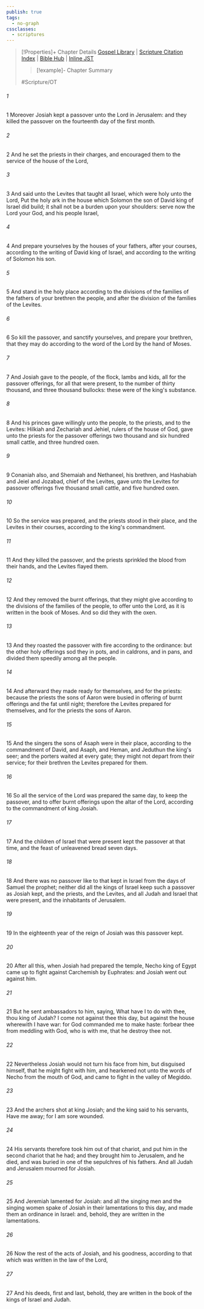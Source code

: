 ```yaml
---
publish: true
tags:
  - no-graph
cssclasses:
  - scriptures
---
```

>[!Properties]+ Chapter Details
>[Gospel Library](https://churchofjesuschrist.org/study/scriptures/ot/2-chr/35?lang=eng)    |    [Scripture Citation Index](https://scriptures.byu.edu/#07223::c07223)    |    [Bible Hub](https://biblehub.com/2_chronicles/35.htm)    |    [Inline JST](https://scripturetoolbox.com/html/ic/2Chronicles/35.html)
>>[!example]- Chapter Summary
>> 
> 
>
>#Scripture/OT
###### 1
1 Moreover Josiah kept a passover unto the Lord in Jerusalem: and they killed the passover on the fourteenth day of the first month.
###### 2
2 And he set the priests in their charges, and encouraged them to the service of the house of the Lord,
###### 3
3 And said unto the Levites that taught all Israel, which were holy unto the Lord, Put the holy ark in the house which Solomon the son of David king of Israel did build; it shall not be a burden upon your shoulders: serve now the Lord your God, and his people Israel,
###### 4
4 And prepare yourselves by the houses of your fathers, after your courses, according to the writing of David king of Israel, and according to the writing of Solomon his son.
###### 5
5 And stand in the holy place according to the divisions of the families of the fathers of your brethren the people, and after the division of the families of the Levites.
###### 6
6 So kill the passover, and sanctify yourselves, and prepare your brethren, that they may do according to the word of the Lord by the hand of Moses.
###### 7
7 And Josiah gave to the people, of the flock, lambs and kids, all for the passover offerings, for all that were present, to the number of thirty thousand, and three thousand bullocks: these were of the king's substance.
###### 8
8 And his princes gave willingly unto the people, to the priests, and to the Levites: Hilkiah and Zechariah and Jehiel, rulers of the house of God, gave unto the priests for the passover offerings two thousand and six hundred small cattle, and three hundred oxen.
###### 9
9 Conaniah also, and Shemaiah and Nethaneel, his brethren, and Hashabiah and Jeiel and Jozabad, chief of the Levites, gave unto the Levites for passover offerings five thousand small cattle, and five hundred oxen.
###### 10
10 So the service was prepared, and the priests stood in their place, and the Levites in their courses, according to the king's commandment.
###### 11
11 And they killed the passover, and the priests sprinkled the blood from their hands, and the Levites flayed them.
###### 12
12 And they removed the burnt offerings, that they might give according to the divisions of the families of the people, to offer unto the Lord, as it is written in the book of Moses. And so did they with the oxen.
###### 13
13 And they roasted the passover with fire according to the ordinance: but the other holy offerings sod they in pots, and in caldrons, and in pans, and divided them speedily among all the people.
###### 14
14 And afterward they made ready for themselves, and for the priests: because the priests the sons of Aaron were busied in offering of burnt offerings and the fat until night; therefore the Levites prepared for themselves, and for the priests the sons of Aaron.
###### 15
15 And the singers the sons of Asaph were in their place, according to the commandment of David, and Asaph, and Heman, and Jeduthun the king's seer; and the porters waited at every gate; they might not depart from their service; for their brethren the Levites prepared for them.
###### 16
16 So all the service of the Lord was prepared the same day, to keep the passover, and to offer burnt offerings upon the altar of the Lord, according to the commandment of king Josiah.
###### 17
17 And the children of Israel that were present kept the passover at that time, and the feast of unleavened bread seven days.
###### 18
18 And there was no passover like to that kept in Israel from the days of Samuel the prophet; neither did all the kings of Israel keep such a passover as Josiah kept, and the priests, and the Levites, and all Judah and Israel that were present, and the inhabitants of Jerusalem.
###### 19
19 In the eighteenth year of the reign of Josiah was this passover kept.
###### 20
20 After all this, when Josiah had prepared the temple, Necho king of Egypt came up to fight against Carchemish by Euphrates: and Josiah went out against him.
###### 21
21 But he sent ambassadors to him, saying, What have I to do with thee, thou king of Judah? I come not against thee this day, but against the house wherewith I have war: for God commanded me to make haste: forbear thee from meddling with God, who is with me, that he destroy thee not.
###### 22
22 Nevertheless Josiah would not turn his face from him, but disguised himself, that he might fight with him, and hearkened not unto the words of Necho from the mouth of God, and came to fight in the valley of Megiddo.
###### 23
23 And the archers shot at king Josiah; and the king said to his servants, Have me away; for I am sore wounded.
###### 24
24 His servants therefore took him out of that chariot, and put him in the second chariot that he had; and they brought him to Jerusalem, and he died, and was buried in one of the sepulchres of his fathers. And all Judah and Jerusalem mourned for Josiah.
###### 25
25 And Jeremiah lamented for Josiah: and all the singing men and the singing women spake of Josiah in their lamentations to this day, and made them an ordinance in Israel: and, behold, they are written in the lamentations.
###### 26
26 Now the rest of the acts of Josiah, and his goodness, according to that which was written in the law of the Lord,
###### 27
27 And his deeds, first and last, behold, they are written in the book of the kings of Israel and Judah.

